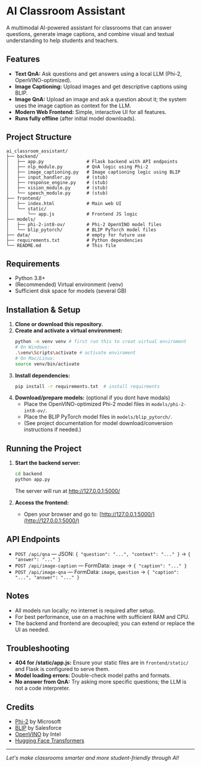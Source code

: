 # AI Classroom Assistant

A multimodal AI-powered assistant for classrooms that can answer questions, generate image captions, and combine visual and textual understanding to help students and teachers.

## Features
- **Text QnA:** Ask questions and get answers using a local LLM (Phi-2, OpenVINO-optimized).
- **Image Captioning:** Upload images and get descriptive captions using BLIP.
- **Image QnA:** Upload an image and ask a question about it; the system uses the image caption as context for the LLM.
- **Modern Web Frontend:** Simple, interactive UI for all features.
- **Runs fully offline** (after initial model downloads).

## Project Structure
```
ai_classroom_assistant/
├── backend/
│   ├── app.py                # Flask backend with API endpoints
│   ├── nlp_module.py         # QnA logic using Phi-2
│   ├── image_captioning.py   # Image captioning logic using BLIP
│   ├── input_handler.py      # (stub)
│   ├── response_engine.py    # (stub)
│   ├── vision_module.py      # (stub)
│   └── speech_module.py      # (stub)
├── frontend/
│   ├── index.html            # Main web UI
│   └── static/
│       └── app.js            # Frontend JS logic
├── models/
│   ├── phi-2-int8-ov/        # Phi-2 OpenVINO model files
│   └── blip_pytorch/         # BLIP PyTorch model files
├── data/                     # empty for future use
├── requirements.txt          # Python dependencies
└── README.md                 # This file
```

## Requirements
- Python 3.8+
- (Recommended) Virtual environment (venv)
- Sufficient disk space for models (several GB)

## Installation & Setup
1. **Clone or download this repository.**
2. **Create and activate a virtual environment:**
   ```bash
   python -m venv venv # first run this to creat virtual enviroment
   # On Windows:
   .\venv\Scripts\activate # activate enviroment
   # On Mac/Linux:
   source venv/bin/activate
   ```
3. **Install dependencies:**
   ```bash
   pip install -r requirements.txt  # install requirments
   ```
4. **Download/prepare models:**   (optional if you dont have modals)
   - Place the OpenVINO-optimized Phi-2 model files in `models/phi-2-int8-ov/`.
   - Place the BLIP PyTorch model files in `models/blip_pytorch/`.
   - (See project documentation for model download/conversion instructions if needed.)

## Running the Project
1. **Start the backend server:**
   ```bash
   cd backend
   python app.py
   ```
   The server will run at http://127.0.0.1:5000/

2. **Access the frontend:**
   - Open your browser and go to: [http://127.0.0.1:5000/](http://127.0.0.1:5000/)

## API Endpoints
- `POST /api/qna` — JSON: `{ "question": "...", "context": "..." }` → `{ "answer": "..." }`
- `POST /api/image-caption` — FormData: `image` → `{ "caption": "..." }`
- `POST /api/image-qna` — FormData: `image`, `question` → `{ "caption": "...", "answer": "..." }`

## Notes
- All models run locally; no internet is required after setup.
- For best performance, use on a machine with sufficient RAM and CPU.
- The backend and frontend are decoupled; you can extend or replace the UI as needed.

## Troubleshooting
- **404 for /static/app.js:** Ensure your static files are in `frontend/static/` and Flask is configured to serve them.
- **Model loading errors:** Double-check model paths and formats.
- **No answer from QnA:** Try asking more specific questions; the LLM is not a code interpreter.

## Credits
- [Phi-2](https://huggingface.co/microsoft/phi-2) by Microsoft
- [BLIP](https://huggingface.co/Salesforce/blip-image-captioning-base) by Salesforce
- [OpenVINO](https://docs.openvino.ai/) by Intel
- [Hugging Face Transformers](https://huggingface.co/docs/transformers/index)

---

*Let's make classrooms smarter and more student-friendly through AI!*
